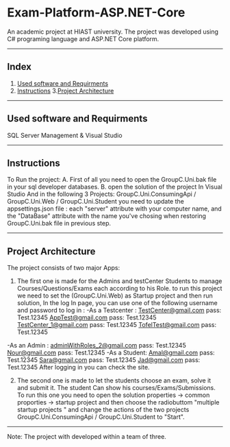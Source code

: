 # Exam-Platform-ASP.NET-Core
An academic project at HIAST university. The project was developed using C# programing language and ASP.NET Core platform.

---

## Index
1. [Used software and Requirments](#used-software-and-requirments)
2. [Instructions](#instructions)
3.[Project Architecture](#project-architecture)
---

## Used software and Requirments 
SQL Server Management & Visual Studio

---
## Instructions
To Run the project:
A. First of all you need to open the GroupC.Uni.bak file in your sql developer databases.
B. open the solution of the project In Visual Studio
And in the following 3 Projects: GroupC.Uni.ConsumingApi / GroupC.Uni.Web / GroupC.Uni.Student
you need to update the appsettings.json file : each "server" attribute with your computer name, and the "DataBase" attribute with the name you've chosing when restoring GroupC.Uni.bak file in previous step.

---
## Project Architecture
The project consists of two major Apps:

1. The first one is made for the Admins and testCenter Students to manage Courses/Questions/Exams each according to his Role.
to run this project we need to set the (GroupC.Uni.Web) as Startup project and then run solution,
In the log In page, you can use one of the following username and password to log in :
-As a Testcenter :
	TestCenter@gmail.com     pass: Test.12345
	AppTest@gmail.com	 pass: Test.12345
	TestCenter_1@gmail.com   pass: Test.12345
	TofelTest@gmail.com      pass: Test.12345

-As an Admin : 
	adminWithRoles_2@gmail.com    pass: Test.12345
	Nour@gmail.com		      pass: Test.12345
-As a Student:
	Amal@gmail.com		pass: Test.12345
	Sara@gmail.com		pass: Test.12345
	Jad@gmail.com		pass: Test.12345
After logging in you can check the site.

2. The second one is made to let the students choose an exam, solve it and submit it. The student Can show his courses/Exams/Submissions. 
To run this one you need to open the solution properties -> common proporties -> startup project and then 
choose the radiobuttom "multiple startup projects " and change the actions of the two projects GroupC.Uni.ConsumingApi / GroupC.Uni.Student to "Start".


---

Note: The project with developed within a team of three.
